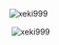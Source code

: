 
<p><img align="top" src="https://github-readme-stats.vercel.app/api/top-langs?username=xeki999&show_icons=true&locale=en&layout=compact" alt="xeki999" /></p>

<p>&nbsp;<img align="center" src="https://github-readme-stats.vercel.app/api?username=xeki999&show_icons=true&locale=en" alt="xeki999" /></p>
